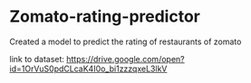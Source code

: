 # Zomato-rating-predictor
Created a model to predict the rating of restaurants of zomato

link to dataset: https://drive.google.com/open?id=1OrVuS0pdCLcaK4I0o_bi1zzzqxeL3lkV

